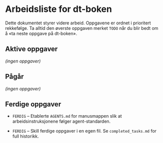 # Arbeidsliste for dt-boken

Dette dokumentet styrer videre arbeid. Oppgavene er ordnet i prioritert rekkefølge. Ta alltid den øverste oppgaven merket `TODO` når du blir bedt om å «ta neste oppgave på dt-boken».

## Aktive oppgaver
*(ingen oppgaver)*
## Pågår

*(ingen oppgaver)*

## Ferdige oppgaver

- `FERDIG` – Etablerte `AGENTS.md` for manusmappen slik at arbeidsinstruksjonene følger agent-standarden.

- `FERDIG` – Skill ferdige oppgaver i en egen fil. Se `completed_tasks.md` for full historikk.
